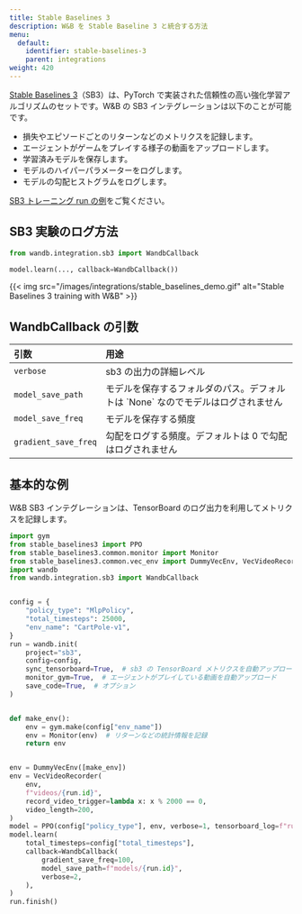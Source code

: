 ```yaml
---
title: Stable Baselines 3
description: W&B を Stable Baseline 3 と統合する方法
menu:
  default:
    identifier: stable-baselines-3
    parent: integrations
weight: 420
---
```


[Stable Baselines 3](https://github.com/DLR-RM/stable-baselines3)（SB3）は、PyTorch で実装された信頼性の高い強化学習アルゴリズムのセットです。W&B の SB3 インテグレーションは以下のことが可能です。

* 損失やエピソードごとのリターンなどのメトリクスを記録します。
* エージェントがゲームをプレイする様子の動画をアップロードします。
* 学習済みモデルを保存します。
* モデルのハイパーパラメーターをログします。
* モデルの勾配ヒストグラムをログします。

[SB3 トレーニング run の例](https://wandb.ai/wandb/sb3/runs/1jyr6z10)をご覧ください。

## SB3 実験のログ方法

```python
from wandb.integration.sb3 import WandbCallback

model.learn(..., callback=WandbCallback())
```

{{< img src="/images/integrations/stable_baselines_demo.gif" alt="Stable Baselines 3 training with W&B" >}}

## WandbCallback の引数

| 引数 | 用途 |
| :--- | :--- |
| `verbose` | sb3 の出力の詳細レベル |
| `model_save_path` | モデルを保存するフォルダのパス。デフォルトは \`None\` なのでモデルはログされません |
| `model_save_freq` | モデルを保存する頻度 |
| `gradient_save_freq` | 勾配をログする頻度。デフォルトは 0 で勾配はログされません |

## 基本的な例

W&B SB3 インテグレーションは、TensorBoard のログ出力を利用してメトリクスを記録します。

```python
import gym
from stable_baselines3 import PPO
from stable_baselines3.common.monitor import Monitor
from stable_baselines3.common.vec_env import DummyVecEnv, VecVideoRecorder
import wandb
from wandb.integration.sb3 import WandbCallback


config = {
    "policy_type": "MlpPolicy",
    "total_timesteps": 25000,
    "env_name": "CartPole-v1",
}
run = wandb.init(
    project="sb3",
    config=config,
    sync_tensorboard=True,  # sb3 の TensorBoard メトリクスを自動アップロード
    monitor_gym=True,  # エージェントがプレイしている動画を自動アップロード
    save_code=True,  # オプション
)


def make_env():
    env = gym.make(config["env_name"])
    env = Monitor(env)  # リターンなどの統計情報を記録
    return env


env = DummyVecEnv([make_env])
env = VecVideoRecorder(
    env,
    f"videos/{run.id}",
    record_video_trigger=lambda x: x % 2000 == 0,
    video_length=200,
)
model = PPO(config["policy_type"], env, verbose=1, tensorboard_log=f"runs/{run.id}")
model.learn(
    total_timesteps=config["total_timesteps"],
    callback=WandbCallback(
        gradient_save_freq=100,
        model_save_path=f"models/{run.id}",
        verbose=2,
    ),
)
run.finish()
```